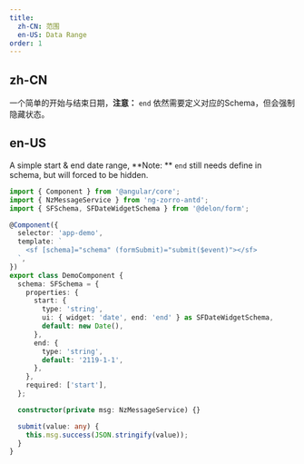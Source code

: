 ```yaml
---
title:
  zh-CN: 范围
  en-US: Data Range
order: 1
---
```


## zh-CN

一个简单的开始与结束日期，**注意：** `end` 依然需要定义对应的Schema，但会强制隐藏状态。

## en-US

A simple start & end date range, **Note: ** `end` still needs define in schema, but will forced to be hidden.

```ts
import { Component } from '@angular/core';
import { NzMessageService } from 'ng-zorro-antd';
import { SFSchema, SFDateWidgetSchema } from '@delon/form';

@Component({
  selector: 'app-demo',
  template: `
    <sf [schema]="schema" (formSubmit)="submit($event)"></sf>
  `,
})
export class DemoComponent {
  schema: SFSchema = {
    properties: {
      start: {
        type: 'string',
        ui: { widget: 'date', end: 'end' } as SFDateWidgetSchema,
        default: new Date(),
      },
      end: {
        type: 'string',
        default: '2119-1-1',
      },
    },
    required: ['start'],
  };

  constructor(private msg: NzMessageService) {}

  submit(value: any) {
    this.msg.success(JSON.stringify(value));
  }
}
```
